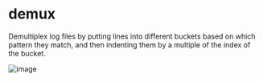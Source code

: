 # demux

Demultiplex log files by putting lines into different buckets based on which pattern they match, and then indenting them by a multiple of the index of the bucket.

![image](https://user-images.githubusercontent.com/10691528/236353229-305f579f-e889-4f94-8fb7-adf329841101.png)
